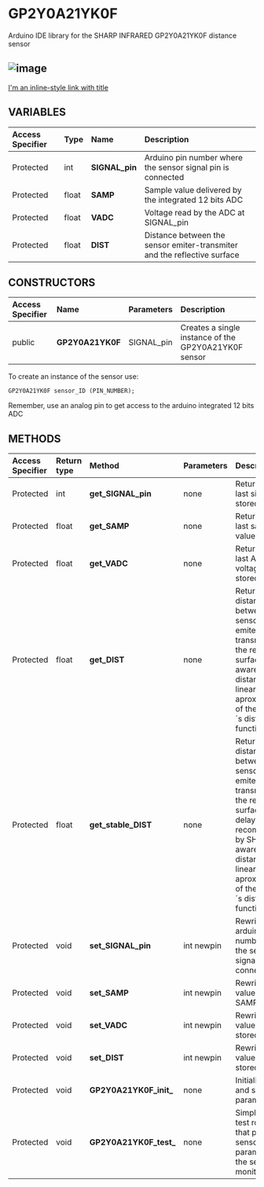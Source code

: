 # GP2Y0A21YK0F
Arduino IDE library for the SHARP INFRARED GP2Y0A21YK0F distance sensor
## ![image](https://user-images.githubusercontent.com/107767647/174457942-c281ed91-2fde-4ea0-a6b6-254e38888d1f.png)
[I'm an inline-style link with title]([https://www.google.com](https://media.digikey.com/pdf/Data%20Sheets/Sharp%20PDFs/GP2Y0A21YK0F.pdf) "GP2Y0A21YK0F's Datasheet")

## VARIABLES

|Access Specifier|Type|Name|Description
|:-----|:-----|:-----|:----------
|Protected|int|**SIGNAL_pin** |Arduino pin number where the sensor signal pin is connected
|Protected|float|**SAMP** |Sample value delivered by the integrated 12 bits ADC
|Protected|float|**VADC** |Voltage read by the ADC at SIGNAL_pin
|Protected|float|**DIST** |Distance between the sensor emiter-transmiter and the reflective surface

## CONSTRUCTORS

|Access Specifier|Name|Parameters|Description
|:-----|:-----|:-----|:----------
|public|**GP2Y0A21YK0F**|SIGNAL_pin|Creates a single instance of the GP2Y0A21YK0F sensor

To create an instance of the sensor use:
```
GP2Y0A21YK0F sensor_ID (PIN_NUMBER);
```
Remember, use an analog pin to get access to the arduino integrated 12 bits ADC

## METHODS

|Access Specifier|Return type|Method|Parameters|Description
|:---------|:-----|:--------|:----------|:------
|Protected|int|**get_SIGNAL_pin**|none| Returns the last signal pin stored
|Protected|float|**get_SAMP**|none| Returns the last sample value stored
|Protected|float|**get_VADC**|none| Returns the last ADC voltage value stored
|Protected|float|**get_DIST**|none| Returns the distance between the sensor emiter-transmiter and the reflective surface. Be aware that the distance is a linear aproximation of the sensor´s distance function
|Protected|float|**get_stable_DIST**|none| Returns the distance between the sensor emiter-transmiter and the reflective surface with a delay recommended by SHARP.Be aware that the distance is a linear aproximation of the sensor´s distance function
|Protected|void|**set_SIGNAL_pin**|int newpin| Rewrites the arduino pin number where the sensor signal pin is connected
|Protected|void|**set_SAMP**|int newpin| Rewrites the value of SAMP stored
|Protected|void|**set_VADC**|int newpin| Rewrites the value of VADC stored
|Protected|void|**set_DIST**|int newpin| Rewrites the value of DIST stored
|Protected|void|**GP2Y0A21YK0F_init_**|none| Initialize ports and sensor´s parameters
|Protected|void|**GP2Y0A21YK0F_test_**|none| Simple sensor test routine that prints the sensor´s parameters at the serial monitor
